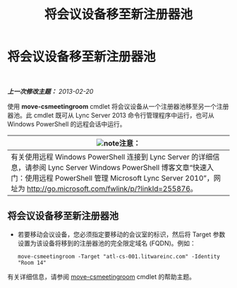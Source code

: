 ﻿---
title: 将会议设备移至新注册器池
TOCTitle: 将会议设备移至新注册器池
ms:assetid: 26e02ca3-e881-4f90-8bf0-b13649108100
ms:mtpsurl: https://technet.microsoft.com/zh-cn/library/JJ994025(v=OCS.15)
ms:contentKeyID: 52060980
ms.date: 05/19/2016
mtps_version: v=OCS.15
ms.translationtype: HT
---

# 将会议设备移至新注册器池

 

_**上一次修改主题：** 2013-02-20_

使用 **move-csmeetingroom** cmdlet 将会议设备从一个注册器池移至另一个注册器池。此 cmdlet 既可从 Lync Server 2013 命令行管理程序中运行，也可从 Windows PowerShell 的远程会话中运行。

<table>
<thead>
<tr class="header">
<th><img src="images/Dn783119.note(OCS.15).gif" title="note" alt="note" />注意：</th>
</tr>
</thead>
<tbody>
<tr class="odd">
<td>有关使用远程 Windows PowerShell 连接到 Lync Server 的详细信息，请参阅 Lync Server Windows PowerShell 博客文章“快速入门：使用远程 PowerShell 管理 Microsoft Lync Server 2010”，网址为 <a href="http://go.microsoft.com/fwlink/p/?linkid=255876">http://go.microsoft.com/fwlink/p/?linkId=255876</a>。</td>
</tr>
</tbody>
</table>



## 将会议设备移至新注册器池

  - 若要移动会议设备，您必须指定要移动的会议室的标识，然后将 Target 参数设置为该设备将移到的注册器池的完全限定域名 (FQDN)。例如：
    
        move-csmeetingroom -Target "atl-cs-001.litwareinc.com" -Identity "Room 14"

有关详细信息，请参阅 [move-csmeetingroom](https://docs.microsoft.com/en-us/powershell/module/skype/Move-CsMeetingRoom) cmdlet 的帮助主题。

